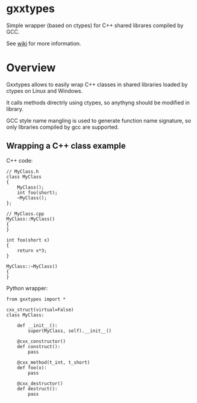 # gxxtypes
Simple wrapper (based on ctypes) for C++ shared librares compiled by GCC.

See [wiki](https://github.com/amadxx/gxxtypes/wiki) for more information.

# Overview 

Gxxtypes allows to easily wrap C++ classes in shared libraries loaded by ctypes on Linux and Windows.

It calls methods directrly using ctypes, so anythyng should be modified in library.

GCC style name mangling is used to generate function name signature, so only libraries compiled by gcc are supported.

## Wrapping a C++ class example

C++ code:
    
    // MyClass.h
    class MyClass
    {
        MyClass();
        int foo(short);
        ~MyClass();
    };

    // MyClass.cpp
    MyClass::MyClass()
    {
    }

    int foo(short x)
    {
        return x*3;
    }

    MyClass::~MyClass()
    {
    }

Python wrapper:

    from gxxtypes import *
    
    cxx_struct(virtual=False)
    class MyClass:

        def __init__():
            super(MyClass, self).__init__()

        @cxx_constructor()
        def construct():
            pass

        @cxx_method(t_int, t_short)
        def foo(x):
            pass

        @cxx_destructor()
        def destruct():
            pass
